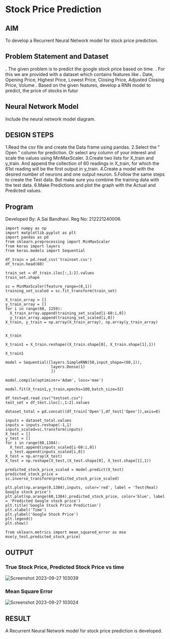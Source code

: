 # Stock Price Prediction

## AIM

To develop a Recurrent Neural Network model for stock price prediction.

## Problem Statement and Dataset
**.** The given problem is to predict the google stock price based on time.
**.** For this we are provided with a dataset which contains features like
**.** Date, Opening Price, Highest Price, Lowest Price, Closing Price, Adjusted Closing Price, Volume
**.** Based on the given features, develop a RNN model to predict, the price of stocks in futur
## Neural Network Model

Include the neural network model diagram.

## DESIGN STEPS

1.Read the csv file and create the Data frame using pandas.
2.Select the " Open " column for prediction. Or select any column of your interest and scale the values using MinMaxScaler.
3.Create two lists for X_train and y_train. And append the collection of 60 readings in X_train, for which the 61st reading will be the first output in y_train.
4.Create a model with the desired number of neurons and one output neuron.
5.Follow the same steps to create the Test data. But make sure you combine the training data with the test data.
6.Make Predictions and plot the graph with the Actual and Predicted values.

## Program
Developed By: A.Sai Bandhavi.
Reg No: 212221240006.
```
import numpy as np
import matplotlib.pyplot as plt
import pandas as pd
from sklearn.preprocessing import MinMaxScaler
from keras import layers
from keras.models import Sequential

df_train = pd.read_csv('trainset.csv')
df_train.head(60)

train_set = df_train.iloc[:,1:2].values
train_set.shape

sc = MinMaxScaler(feature_range=(0,1))
training_set_scaled = sc.fit_transform(train_set)

X_train_array = []
y_train_array = []
for i in range(60, 1259):
  X_train_array.append(training_set_scaled[i-60:i,0])
  y_train_array.append(training_set_scaled[i,0])
X_train, y_train = np.array(X_train_array), np.array(y_train_array)


X_train

X_train1 = X_train.reshape((X_train.shape[0], X_train.shape[1],1))

X_train1

model = Sequential([layers.SimpleRNN(50,input_shape=(60,1)),
                    layers.Dense(1)
                    ])

model.compile(optimizer='Adam', loss='mae')

model.fit(X_train1,y_train,epochs=100,batch_size=32)

df_test=pd.read_csv("testset.csv")
test_set = df_test.iloc[:,1:2].values

dataset_total = pd.concat((df_train['Open'],df_test['Open']),axis=0)

inputs = dataset_total.values
inputs = inputs.reshape(-1,1)
inputs_scaled=sc.transform(inputs)
X_test = []
y_test = []
for i in range(60,1384):
  X_test.append(inputs_scaled[i-60:i,0])
  y_test.append(inputs_scaled[i,0])
X_test = np.array(X_test)
X_test = np.reshape(X_test,(X_test.shape[0], X_test.shape[1],1))

predicted_stock_price_scaled = model.predict(X_test)
predicted_stock_price = sc.inverse_transform(predicted_stock_price_scaled)

plt.plot(np.arange(0,1384),inputs, color='red', label = 'Test(Real) Google stock price')
plt.plot(np.arange(60,1384),predicted_stock_price, color='blue', label = 'Predicted Google stock price')
plt.title('Google Stock Price Prediction')
plt.xlabel('Time')
plt.ylabel('Google Stock Price')
plt.legend()
plt.show()

from sklearn.metrics import mean_squared_error as mse
mse(y_test,predicted_stock_price)
```

## OUTPUT

### True Stock Price, Predicted Stock Price vs time
![Screenshot 2023-09-27 103039](https://github.com/Saibandhavi75/rnn-stock-price-prediction/assets/94208895/2ad17c5a-1ead-4cb3-98d3-f3ede8c41054)



### Mean Square Error
![Screenshot 2023-09-27 103024](https://github.com/Saibandhavi75/rnn-stock-price-prediction/assets/94208895/e88353f5-243e-422e-a0f3-4d3c6c55f9f8)



## RESULT
A Recurrent Neural Network model for stock price prediction is developed.
